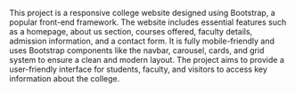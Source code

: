 This project is a responsive college website designed using Bootstrap, a popular front-end framework. The website includes essential features such as a homepage, about us section, courses offered, faculty details, admission information, and a contact form. It is fully mobile-friendly and uses Bootstrap components like the navbar, carousel, cards, and grid system to ensure a clean and modern layout. The project aims to provide a user-friendly interface for students, faculty, and visitors to access key information about the college.
